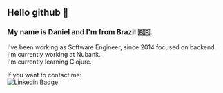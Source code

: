 ## Hello github 👋


### My name is Daniel and I'm from Brazil :brazil:.  
I've been working as Software Engineer, since 2014 focused on backend.  
I'm currently working at Nubank.  
I'm currently learning Clojure.
   
If you want to contact me:  
[![Linkedin Badge](https://img.shields.io/badge/-LinkedIn-blue?style=flat-square&logo=Linkedin&logoColor=white&link=https://www.linkedin.com/in/dvtelles)](https://www.linkedin.com/in/dvtelles)


<!--
**dvtelles/dvtelles** is a ✨ _special_ ✨ repository because its `README.md` (this file) appears on your GitHub profile.

Here are some ideas to get you started:

- 🔭 I’m currently working on ...
- 🌱 I’m currently learning ...
- 👯 I’m looking to collaborate on ...
- 🤔 I’m looking for help with ...
- 💬 Ask me about ...
- 📫 How to reach me: ...
- 😄 Pronouns: ...
- ⚡ Fun fact: ...
-->
